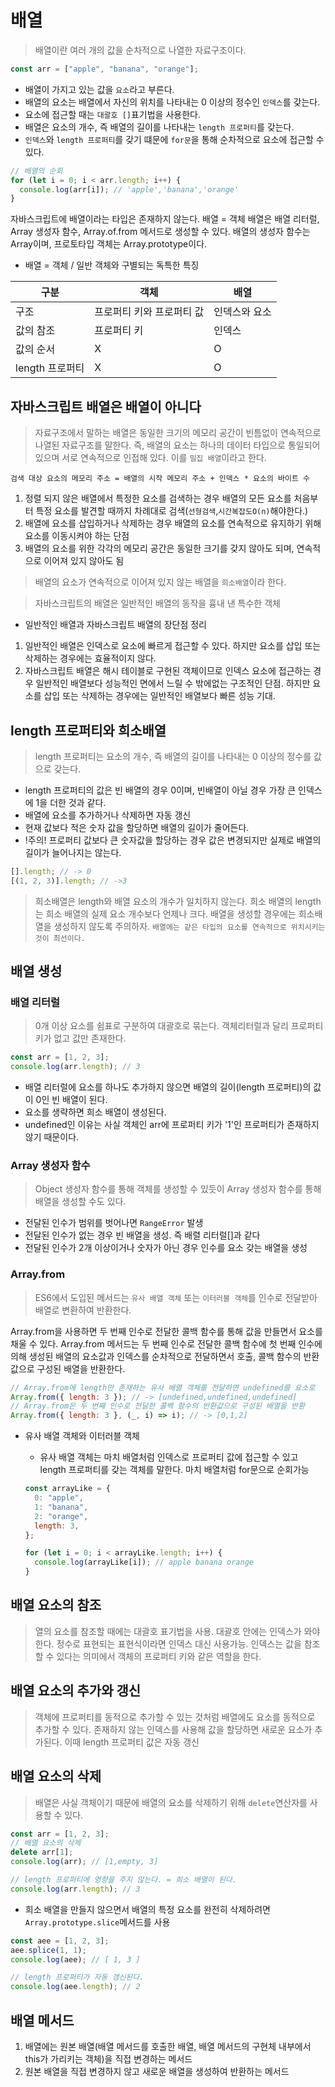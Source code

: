 # 배열

> 배열이란 여러 개의 값을 순차적으로 나열한 자료구조이다.

```jsx
const arr = ["apple", "banana", "orange"];
```

- 배열이 가지고 있는 값을 `요소`라고 부른다.
- 배열의 요소는 배열에서 자신의 위치를 나타내는 0 이상의 정수인 `인덱스`를 갖는다.
- 요소에 접근할 때는 `대괄호 []`표기법을 사용한다.
- 배열은 요소의 개수, 즉 배열의 길이를 나타내는 `length 프로퍼티`를 갖는다.
- `인덱스`와 `length 프로퍼티`를 갖기 떄문에 `for문`을 통해 순차적으로 요소에 접근할 수 있다.

```jsx
// 배열의 순회
for (let i = 0; i < arr.length; i++) {
  console.log(arr[i]); // 'apple','banana','orange'
}
```

자바스크립트에 배열이라는 타입은 존재하지 않는다. 배열 = 객체
배열은 배열 리터럴, Array 생성자 함수, Array.of.from 메서드로 생성할 수 있다. 배열의 생성자 함수는 Array이며, 프로토타입 객체는 Array.prototype이다.

- 배열 = 객체 / 일반 객체와 구별되는 독특한 특징

| 구분            | 객체                      | 배열          |
| --------------- | ------------------------- | ------------- |
| 구조            | 프로퍼티 키와 프로퍼티 값 | 인덱스와 요소 |
| 값의 참조       | 프로퍼티 키               | 인덱스        |
| 값의 순서       | X                         | O             |
| length 프로퍼티 | X                         | O             |

## 자바스크립트 배열은 배열이 아니다

> 자료구조에서 말하는 배열은 동일한 크기의 메모리 공간이 빈틈없이 연속적으로 나열된 자료구조를 말한다. 즉, 배열의 요소는 하나의 데이터 타입으로 통일되어 있으며 서로 연속적으로 인접해 있다. 이를 `밀집 배열`이라고 한다.

```
검색 대상 요소의 메모리 주소 = 배열의 시작 메모리 주소 + 인덱스 * 요소의 바이트 수
```

1. 정렬 되지 않은 배열에서 특정한 요소를 검색하는 경우 배열의 모든 요소를 처음부터 특정 요소를 발견할 때까지 차례대로 검색(`선형검색`,`시간복잡도O(n)`해야한다.)
2. 배열에 요소를 삽입하거나 삭제하는 경우 배열의 요소를 연속적으로 유지하기 위해 요소를 이동시켜야 하는 단점
3. 배열의 요소를 위한 각각의 메모리 공간은 동일한 크기를 갖지 않아도 되며, 연속적으로 이어져 있지 않아도 됨

> 배열의 요소가 연속적으로 이어져 있지 않는 배열을 `희소배열`이라 한다.

> 자바스크립트의 배열은 일반적인 배열의 동작을 흉내 낸 특수한 객체

- 일반적인 배열과 자바스크립트 배열의 장단점 정리

1. 일반적인 배열은 인덱스로 요소에 빠르게 접근할 수 있다. 하지만 요소를 삽입 또는 삭제하는 경우에는 효율적이지 않다.
2. 자바스크립트 배열은 해시 테이블로 구현된 객체이므로 인덱스 요소에 접근하는 경우 일반적인 배열보다 성능적인 면에서 느릴 수 밖에없는 구조적인 단점. 하지만 요소를 삽입 또는 삭제하는 경우에는 일반적인 배열보다 빠른 성능 기대.

## length 프로퍼티와 희소배열

> length 프로퍼티는 요소의 개수, 즉 배열의 길이를 나타내는 0 이상의 정수를 값으로 갖는다.

- length 프로퍼티의 값은 빈 배열의 경우 0이며, 빈배열이 아닐 경우 가장 큰 인덱스에 1을 더한 것과 같다.
- 배열에 요소를 추가하거나 삭제하면 자동 갱신
- 현재 값보다 적은 숫자 값을 할당하면 배열의 길이가 줄어든다.
- !주의! 프로퍼티 값보다 큰 숫자값을 할당하는 경우 값은 변경되지만 실제로 배열의 길이가 늘어나지는 않는다.

```jsx
[].length; // -> 0
[(1, 2, 3)].length; // ->3
```

> 희소배열은 length와 배열 요소의 개수가 일치하지 않는다. 희소 배열의 length는 희소 배열의 실제 요소 개수보다 언제나 크다.
> 배열을 생성할 경우에는 희소배열을 생성하지 않도록 주의하자. `배열에는 같은 타입의 요소를 연속적으로 위치시키는 것이 최선이다.`

## 배열 생성

### 배열 리터럴

> 0개 이상 요소를 쉼표로 구분하여 대괄호로 묶는다. 객체리터럴과 달리 프로퍼티 키가 없고 값만 존재한다.

```jsx
const arr = [1, 2, 3];
console.log(arr.length); // 3
```

- 배열 리터럴에 요소를 하나도 추가하지 않으면 배열의 길이(length 프로퍼티)의 값이 0인 빈 배열이 된다.
- 요소를 생략하면 희소 배열이 생성된다.
- undefined인 이유는 사실 객체인 arr에 프로퍼티 키가 '1'인 프로퍼티가 존재하지 않기 때문이다.

### Array 생성자 함수

> Object 생성자 함수를 통해 객체를 생성할 수 있듯이 Array 생성자 함수를 통해 배열을 생성할 수도 있다.

- 전달된 인수가 범위를 벗어나면 `RangeError` 발생
- 전달된 인수가 없는 경우 빈 배열을 생성. 즉 배렬 리터럴[]과 같다
- 전달된 인수가 2개 이상이거나 숫자가 아닌 경우 인수를 요소 갖는 배열을 생성

### Array.from

> ES6에서 도입된 메서드는 `유사 배열 객체` 또는 `이터러블 객체`를 인수로 전달받아 배열로 변환하여 반환한다.

Array.from을 사용하면 두 번째 인수로 전달한 콜백 함수를 통해 값을 만들면서 요소를 채울 수 있다. Array.from 메서드는 두 번째 인수로 전달한 콜백 함수에 첫 번째 인수에 의해 생성된 배열의 요소값과 인덱스를 순차적으로 전달하면서 호출, 콜백 함수의 반환 값으로 구성된 배열을 반환한다.

```jsx
// Array.from에 length만 존재하는 유사 배열 객체를 전달하면 undefined를 요소로
Array.from({ length: 3 }); // -> [undefined,undefined,undefined]
// Array.from은 두 번째 인수로 전달한 콜백 함수의 반환값으로 구성된 배열을 반환
Array.from({ length: 3 }, (_, i) => i); // -> [0,1,2]
```

- 유사 배열 객체와 이터러블 객체

  - 유사 배열 객체는 마치 배열처럼 인덱스로 프로퍼티 값에 접근할 수 있고 length 프로퍼티를 갖는 객체를 말한다. 마치 배열처럼 for문으로 순회가능

  ```jsx
  const arrayLike = {
    0: "apple",
    1: "banana",
    2: "orange",
    length: 3,
  };

  for (let i = 0; i < arrayLike.length; i++) {
    console.log(arrayLike[i]); // apple banana orange
  }
  ```

## 배열 요소의 참조

> 열의 요소를 참조할 때에는 대괄호 표기법을 사용. 대괄호 안에는 인덱스가 와야 한다. 정수로 표현되는 표현식이라면 인덱스 대신 사용가능. 인덱스는 값을 참조할 수 있다는 의미에서 객체의 프로퍼티 키와 같은 역할을 한다.

## 배열 요소의 추가와 갱신

> 객체에 프로퍼티를 동적으로 추가할 수 있는 것처럼 배열에도 요소를 동적으로 추가할 수 있다. 존재하지 않는 인덱스를 사용해 값을 할당하면 새로운 요소가 추가된다. 이때 length 프로퍼티 값은 자동 갱신

## 배열 요소의 삭제

> 배열은 사실 객체이기 때문에 배열의 요소를 삭제하기 위해 `delete`연산자를 사용할 수 있다.

```jsx
const arr = [1, 2, 3];
// 배열 요소의 삭제
delete arr[1];
console.log(arr); // [1,empty, 3]

// length 프로퍼티에 영향을 주지 않는다. = 희소 배열이 된다.
console.log(arr.length); // 3
```

- 희소 배열을 만들지 않으면서 배열의 특정 요소를 완전히 삭제하려면 `Array.prototype.slice`메서드를 사용

```jsx
const aee = [1, 2, 3];
aee.splice(1, 1);
console.log(aee); // [ 1, 3 ]

// length 프로퍼티가 자동 갱신된다.
console.log(aee.length); // 2
```

## 배열 메서드

1. 배열에는 원본 배열(배열 메서드를 호출한 배열, 배열 메서드의 구현체 내부에서 this가 가리키는 객체)을 직접 변경하는 메서드
2. 원본 배열을 직접 변경하지 않고 새로운 배열을 생성하여 반환하는 메서드
